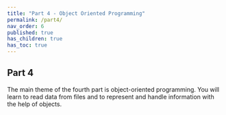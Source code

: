 ```yaml
---
title: "Part 4 - Object Oriented Programming"
permalink: /part4/
nav_order: 6
published: true
has_children: true
has_toc: true
---
```


## Part 4

The main theme of the fourth part is object-oriented programming. You will learn to read data from files and to represent and handle information with the help of objects.